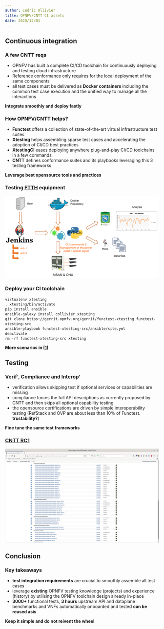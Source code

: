 ```yaml
---
author: Cédric Ollivier
title: OPNFV/CNTT CI assets
date: 2020/12/01
---
```

## Continuous integration


### A few CNTT reqs

- OPNFV has built a complete CI/CD toolchain for continuously deploying and
  testing cloud infrastructure
- Reference conformance only requires for the local deployment of the
  same components
- all test cases must be delivered as **Docker containers** including the
  common test case execution and the unified way to manage all the interactions

**Integrate smoothly and deploy fastly**


### How OPNFV/CNTT helps?

- **Functest** offers a collection of state-of-the-art virtual infrastructure
  test suites
- **Xtesting** helps assembling sparse test cases and accelerating the adoption
  of CI/CD best practices
- **XtestingCI** eases deploying anywhere plug-and-play CI/CD toolchains in a
  few commands
- **CNTT** defines conformance suites and its playbooks leveraging this 3
  testing frameworks

**Leverage best opensource tools and practices**


### Testing [FTTH](https://en.wikipedia.org/wiki/Fiber_to_the_x) equipment

![FTTH](ftth.png)


### Deploy your CI toolchain

```
virtualenv xtesting
. xtesting/bin/activate
pip install ansible
ansible-galaxy install collivier.xtesting
git clone https://gerrit.opnfv.org/gerrit/functest-xtesting functest-xtesting-src
ansible-playbook functest-xtesting-src/ansible/site.yml
deactivate
rm -rf functest-xtesting-src xtesting
```

**More scenarios in [[1]](https://wiki.opnfv.org/pages/viewpage.action?pageId=32015004)**



## Testing


### Verif', Compliance and Interop'

- verification allows skipping test if optional services or capabilities are
  missing
- compliance forces the full API descriptions as currently proposed by
  CNTT and then skips all optional capability testing
- the opensource certifications are driven by simple interoperability testing
  (RefStack and OVP are about less than 10% of Functest. **trustability?**)

**Fine tune the same test frameworks**


### [CNTT RC1](https://build.opnfv.org/ci/view/functest/job/functest-leguer-daily/12/)

![RC1](rc1.png)



## Conclusion


### Key takeaways

- **test integration requirements** are crucial to smoothly assemble all
  test cases
- leverage **existing** OPNFV testing knowledge (projects) and experience
  (history) by utilising the OPNFV toolchain design already in-place
- **3000+** functional tests, **3 hours** upstream API and dataplane benchmarks
  and VNFs automatically onboarded and tested **can be reused asis**

**Keep it simple and do not reivent the wheel**
